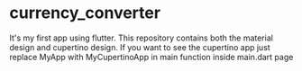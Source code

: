 # currency_converter

It's my first app using flutter. This repository contains both the material design and cupertino design.
If you want to see the cupertino app just replace MyApp with MyCupertinoApp in main function inside main.dart page
